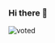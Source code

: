 ### Hi there 👋

![voted](https://user-images.githubusercontent.com/3104489/97828882-616ae680-1c96-11eb-8110-4f39349b4033.gif)

<!--
**Be-Like/Be-Like** is a ✨ _special_ ✨ repository because its `README.md` (this file) appears on your GitHub profile.

Here are some ideas to get you started:

- 🔭 I’m currently working on ...
- 🌱 I’m currently learning ...
- 👯 I’m looking to collaborate on ...
- 🤔 I’m looking for help with ...
- 💬 Ask me about ...
- 📫 How to reach me: ...
- 😄 Pronouns: ...
- ⚡ Fun fact: ...
-->

